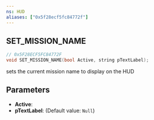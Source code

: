 ```yaml
---
ns: HUD
aliases: ["0x5f28ecf5fc84772f"]
---
```

## SET_MISSION_NAME

```c
// 0x5F28ECF5FC84772F
void SET_MISSION_NAME(bool Active, string pTextLabel);
```

sets the current mission name to display on the HUD


## Parameters
* **Active**: 
* **pTextLabel**: (Default value: `Null`)
